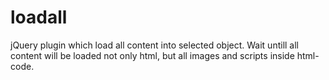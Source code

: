 loadall
=======

jQuery plugin which load all content into selected object. Wait untill all content will be loaded not only html, but all images and scripts inside html-code.